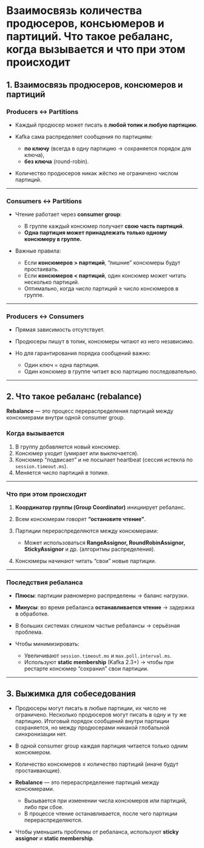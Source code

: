# Взаимосвязь количества продюсеров, консьюмеров и партиций. Что такое ребаланс, когда вызывается и что при этом происходит

## 1. Взаимосвязь продюсеров, консюмеров и партиций

### **Producers ↔ Partitions**

* Каждый продюсер может писать в **любой топик и любую партицию**.
* Kafka сама распределяет сообщения по партициям:

    * **по ключу** (всегда в одну партицию → сохраняется порядок для ключа),
    * **без ключа** (round-robin).
* Количество продюсеров никак жёстко не ограничено числом партиций.

---

### **Consumers ↔ Partitions**

* Чтение работает через **consumer group**:

    * В группе каждый консюмер получает **свою часть партиций**.
    * **Одна партиция может принадлежать только одному консюмеру в группе.**
* Важные правила:

    * Если **консюмеров > партиций**, “лишние” консюмеры будут простаивать.
    * Если **консюмеров < партиций**, один консюмер может читать несколько партиций.
    * Оптимально, когда число партиций ≥ число консюмеров в группе.

---

### **Producers ↔ Consumers**

* Прямая зависимость отсутствует.
* Продюсеры пишут в топик, консюмеры читают из него независимо.
* Но для гарантирования порядка сообщений важно:

    * Один ключ = одна партиция.
    * Один консюмер в группе читает всю партицию последовательно.

---

## 2. Что такое ребаланс (rebalance)

**Rebalance** — это процесс перераспределения партиций между консюмерами внутри одной consumer group.

### Когда вызывается

1. В группу добавляется новый консюмер.
2. Консюмер уходит (умирает или выключается).
3. Консюмер “подвисает” и не посылает heartbeat (сессия истекла по `session.timeout.ms`).
4. Меняется число партиций в топике.

---

### Что при этом происходит

1. **Координатор группы (Group Coordinator)** инициирует ребаланс.
2. Всем консюмерам говорят **“остановите чтение”**.
3. Партиции перераспределяются между консюмерами:

    * Может использоваться **RangeAssignor, RoundRobinAssignor, StickyAssignor** и др. (алгоритмы распределения).
4. Консюмеры начинают читать “свои” новые партиции.

---

### Последствия ребаланса

* **Плюсы**: партиции равномерно распределены → баланс нагрузки.
* **Минусы**: во время ребаланса **останавливается чтение** → задержка в обработке.
* В больших системах слишком частые ребалансы → серьёзная проблема.
* Чтобы минимизировать:

    * Увеличивают `session.timeout.ms` и `max.poll.interval.ms`.
    * Используют **static membership** (Kafka 2.3+) → чтобы при рестарте консюмер “сохранил” свои партиции.

---

## 3. Выжимка для собеседования

* Продюсеры могут писать в любые партиции, их число не ограничено. 
Несколько продюсеров могут писать в одну и ту же партицию.
Итоговый порядок сообщений внутри партиции сохраняется, но между продюсерами никакой глобальной синхронизации нет.
* В одной consumer group каждая партиция читается только одним консюмером.
* Количество консюмеров ≤ количество партиций (иначе будут простаивающие).
* **Rebalance** — это перераспределение партиций между консюмерами.

    * Вызывается при изменении числа консюмеров или партиций, либо при сбое.
    * В процессе чтение останавливается, после чего партиции перераспределяются.
* Чтобы уменьшить проблемы от ребаланса, используют **sticky assignor** и **static membership**.
